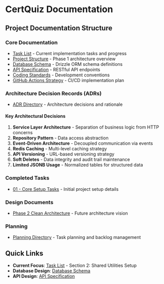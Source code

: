 # CertQuiz Documentation

## Project Documentation Structure

### Core Documentation
- [Task List](./task-list.md) - Current implementation tasks and progress
- [Project Structure](./project-structure.md) - Phase 1 architecture overview
- [Database Schema](./database-schema.md) - Drizzle ORM schema definitions
- [API Specification](./api-specification.md) - RESTful API endpoints
- [Coding Standards](./coding-standards.md) - Development conventions
- [GitHub Actions Strategy](./github-actions-strategy.md) - CI/CD implementation plan

### Architecture Decision Records (ADRs)
- [ADR Directory](./adr/) - Architecture decisions and rationale

#### Key Architectural Decisions
1. **Service Layer Architecture** - Separation of business logic from HTTP concerns
2. **Repository Pattern** - Data access abstraction  
3. **Event-Driven Architecture** - Decoupled communication via events
4. **Redis Caching** - Multi-level caching strategy
5. **API Versioning** - URL-based versioning strategy
6. **Soft Deletes** - Data integrity and audit trail maintenance
7. **Limited JSONB Usage** - Normalized tables for structured data

### Completed Tasks
- [01 - Core Setup Tasks](./completed/01-core-setup-tasks.md) - Initial project setup details

### Design Documents
- [Phase 2 Clean Architecture](./designs/phase-2-clean-architecture.md) - Future architecture vision

### Planning
- [Planning Directory](./planning/) - Task planning and backlog management

## Quick Links

- **Current Focus**: [Task List](./task-list.md) - Section 2: Shared Utilities Setup
- **Database Design**: [Database Schema](./database-schema.md)
- **API Design**: [API Specification](./api-specification.md)